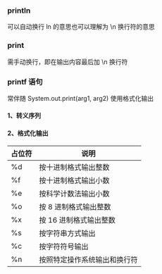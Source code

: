 ### println

可以自动换行 ln 的意思也可以理解为 \n 换行符的意思
### print

需手动换行，即在输出内容最后加 \n 换行符

### printf 语句

常伴随 System.out.print(arg1, arg2) 使用格式化输出

#### 1、转义序列

#### 2、格式化输出

| 占位符 | 说明                         |
| ------ | ---------------------------- |
| %d     | 按十进制格式输出整数         |
| %f     | 按十进制格式输出小数         |
| %e     | 按科学计数法输出小数         |
| %o     | 按 8 进制格式输出整数        |
| %x     | 按 16 进制格式输出整数       |
| %s     | 按字符串方式输出             |
| %c     | 按字符符号输出               |
| %n     | 按照特定操作系统输出和换行符 |
